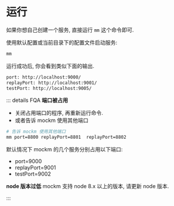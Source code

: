 # 运行

如果你想自己创建一个服务, 直接运行 `mm` 这个命令即可.

使用默认配置或当前目录下的配置文件启动服务:
``` sh
mm
```

运行成功后, 你会看到类似下面的输出.
``` txt
port: http://localhost:9000/
replayPort: http://localhost:9001/
testPort: http://localhost:9005/
```

::: details FQA
**端口被占用**
- 关闭占用端口的程序, 再重新运行命令.
- 或者告诉 mockm 使用其他端口

``` sh
# 告诉 mockm 使用其他端口
mm port=8800 replayPort=8801  replayPort=8802
```

默认情况下 mockm 的几个服务分别占用以下端口:
- port=9000
- replayPort=9001
- testPort=9002

**node 版本过低**
mockm 支持 node 8.x 以上的版本, 请更新 node 版本.

:::

